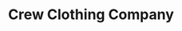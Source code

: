 ---
title: "Crew Clothing Company"
url: /guildford/crew-clothing-company-high-street/
shop: clothes
---